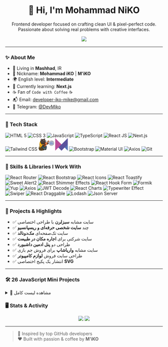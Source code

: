 <h1 align="center">👋 Hi, I'm Mohammad NiKO</h1>
<p align="center">
  Frontend developer focused on crafting clean UI & pixel-perfect code. Passionate about solving real problems with creative interfaces.
</p>

<div align="center">
  <img src="./typing.gif" width="390px" style="max-width: 100%;" />
</div>

---

### ✨ About Me

- 📍 Living in **Mashhad**, IR
- 💬 Nickname: **Mohammad iKO** | **M’iKO**  
- 🌍 English level: **Intermediate**  
- 🚀 Currently learning: **Next.js**
- ☕ Fan of `Code with Coffee` ☕  
- 📬 Email: [developer-iko-mike@gmail.com](mailto:developer-iko-mike@gmail.com)  
- 💬 Telegram: [@DevMiko](https://t.me/DevMiko)  

---

### 🔧 Tech Stack

<p align="left">
  <img src="https://cdn.jsdelivr.net/gh/devicons/devicon/icons/html5/html5-original.svg" width="40" title="HTML 5" />
  <img src="https://cdn.jsdelivr.net/gh/devicons/devicon/icons/css3/css3-original.svg" width="40" title="CSS 3" />
  <img src="https://cdn.jsdelivr.net/gh/devicons/devicon/icons/javascript/javascript-original.svg" width="40" title="JavaScript" />
  <img src="https://cdn.jsdelivr.net/gh/devicons/devicon/icons/typescript/typescript-original.svg" width="40" title="TypeScript" />
  <img src="https://cdn.jsdelivr.net/gh/devicons/devicon/icons/react/react-original.svg" width="40" title="React JS" />
  <img src="https://cdn.jsdelivr.net/gh/devicons/devicon/icons/nextjs/nextjs-original.svg" width="40" title="Next.js" />
  <img src="https://cdn.jsdelivr.net/gh/devicons/devicon/icons/tailwindcss/tailwindcss-original.svg" width="40" title="Tailwind CSS" />
  <img src="./zustand.png" width="50" title="Zustand" />
  <img src="./framerMotion.png" width="40" title="Framer Motion" />
  <img src="https://cdn.jsdelivr.net/gh/devicons/devicon/icons/bootstrap/bootstrap-original.svg" width="40" title="Bootstrap" />
  <img src="https://cdn.jsdelivr.net/gh/devicons/devicon/icons/materialui/materialui-original.svg" width="40" title="Material UI" />
  <img src="https://cdn.jsdelivr.net/gh/devicons/devicon/icons/axios/axios-plain.svg" width="40" title="Axios" />
  <img src="https://cdn.jsdelivr.net/gh/devicons/devicon/icons/git/git-original.svg" width="40" title="Git" />
</p>

---

### 🎯 Skills & Libraries I Work With

<p align="left"> <img src="https://img.shields.io/badge/react_router-CA4245?style=for-the-badge&logo=react-router&logoColor=white" title="React Router" /> <img src="https://img.shields.io/badge/react_bootstrap-7952B3?style=for-the-badge&logo=bootstrap&logoColor=white" title="React Bootstrap" /> <img src="https://img.shields.io/badge/react_icons-61DAFB?style=for-the-badge&logo=react&logoColor=white" title="React Icons" /> <img src="https://img.shields.io/badge/react_toastify-4CAF50?style=for-the-badge&logo=react&logoColor=white" title="React Toastify" /> <img src="https://img.shields.io/badge/sweetalert2-FF5C5C?style=for-the-badge&logo=sweetalert2&logoColor=white" title="Sweet Alert2" /> <img src="https://img.shields.io/badge/react_shimmer_Effects-8E44AD?style=for-the-badge&logo=react&logoColor=white" title="React Shimmer Effects" /> <img src="https://img.shields.io/badge/react_hook_form-EC5990?style=for-the-badge&logo=reacthookform&logoColor=white" title="React Hook Form" /> <img src="https://img.shields.io/badge/formik-000000?style=for-the-badge&logo=formik&logoColor=white" title="Formik" /> <img src="https://img.shields.io/badge/yup-4B5563?style=for-the-badge&logo=yup&logoColor=white" title="Yup" /> <img src="https://img.shields.io/badge/axios-5A29E4?style=for-the-badge&logo=axios&logoColor=white" title="Axios" /> <img src="https://img.shields.io/badge/jwt_decode-000000?style=for-the-badge&logo=jsonwebtokens&logoColor=white" title="JWT Decode" /> <img src="https://img.shields.io/badge/recharts-FF6384?style=for-the-badge&logo=recharts&logoColor=white" title="React Charts" /> <img src="https://img.shields.io/badge/typewriter_effect-000000?style=for-the-badge&logo=typewriter&logoColor=white" title="Typewriter Effect" /> <img src="https://img.shields.io/badge/swiper-6332F6?style=for-the-badge&logo=swiper&logoColor=white" title="Swiper" /> <img src="https://img.shields.io/badge/react_draggable-FFC300?style=for-the-badge&logo=react&logoColor=black" title="React Draggable" /> <img src="https://img.shields.io/badge/lodash-3492FF?style=for-the-badge&logo=lodash&logoColor=white" title="Lodash" /> <img src="https://img.shields.io/badge/json_server-000000?style=for-the-badge&logo=json&logoColor=white" title="Json Server" /> </p>



---

### 🧠 Projects & Highlights

- ✅ سایت مشابه **سبزلرن** با طراحی اختصاصی  
- ✅ چند **سایت شخصی حرفه‌ای و ریسپانسیو**  
- ✅ سایت تک‌صفحه‌ای **مک‌دونالد**  
- ✅ سایت شرکتی برای **اجاره مکان در طبیعت**  
- ✅ طراحی دو **پنل ادمین داشبورد**  
- ✅ سایت مشابه **واریاشاپ** برای فروش جم بازی  
- ✅ طراحی سایت فروش **لوازم کامپیوتر**  
- ✅ انتشار یک پکیج اختصاصی **SVG**

---

### 🛠 26 JavaScript Mini Projects

<details>
<summary>📂 مشاهده لیست کامل</summary>

```

1. AboutKey         10. LoadingBeforeSite    19. Profile
2. BookList         11. MakeLorem            20. Random-BG
3. BoxRandomImage   12. multiplay            21. RegEx
4. BuyTickets       13. MusicPlayer          22. RightClickMenu
5. Convert-C-To-F   14. MusicPlayer2         23. SearchBoxCoustomTitle
6. GetUsersRandom   15. NoteApp              24. ShoesShop
7. InputMaxLengh    16. NoteApp2             25. ThemeSwitcher
8. KeyBoard         17. Pageitions           26. TodoList
9. LightRange       18. PasswordToggle

```

</details>

### 🖥 Stats & Activity

<p align="center">
  <img src="https://github-readme-stats.vercel.app/api?username=developer-iko-mike&show_icons=true&theme=radical" width="450" />
  <img src="https://github-readme-stats.vercel.app/api/top-langs/?username=developer-iko-mike&layout=compact&theme=radical" width="350" />
</p>

---

> 🧠 Inspired by top GitHub developers  
> ❤️ Built with passion & coffee by **M’iKO**
